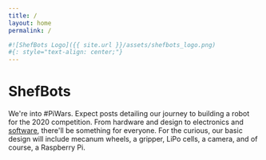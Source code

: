 ```yaml
---
title: /
layout: home
permalink: /

#![ShefBots Logo]({{ site.url }}/assets/shefbots_logo.png)
#{: style="text-align: center;"}
---
```



# ShefBots

We're into #PiWars. Expect posts detailing our journey to building a robot for the 2020 competition. From hardware and design to electronics and [software](https://github.com/ShefBots), there'll be something for everyone. For the curious, our basic design will include mecanum wheels, a gripper, LiPo cells, a camera, and of course, a Raspberry Pi. 
